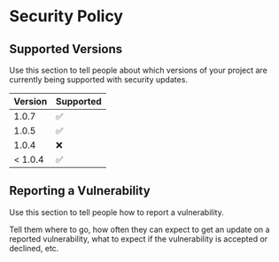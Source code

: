 # Security Policy

## Supported Versions

Use this section to tell people about which versions of your project are
currently being supported with security updates.

| Version | Supported          |
| ------- | ------------------ |
| 1.0.7   | :white_check_mark: |
| 1.0.5   | :white_check_mark: |
| 1.0.4   | :x:                |
| < 1.0.4 | :white_check_mark: |

## Reporting a Vulnerability

Use this section to tell people how to report a vulnerability.

Tell them where to go, how often they can expect to get an update on a
reported vulnerability, what to expect if the vulnerability is accepted or
declined, etc.
